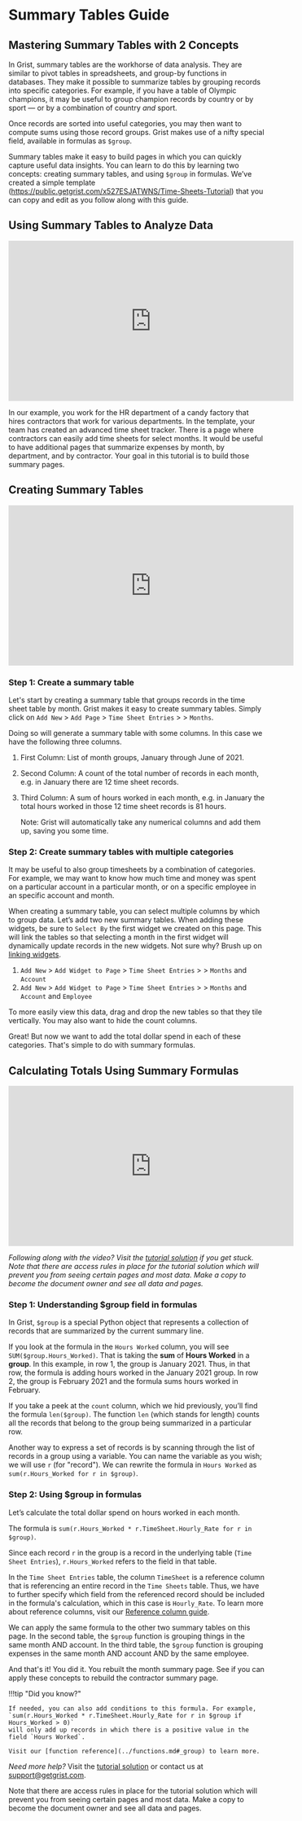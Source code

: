# Summary Tables Guide

## Mastering Summary Tables with 2 Concepts

In Grist, summary tables are the workhorse of data analysis. They are similar to pivot tables in
spreadsheets, and group-by functions in databases. They make it possible to summarize tables by
grouping records into specific categories. For example, if you have a table of Olympic champions,
it may be useful to group champion records by country or by sport — or by a combination of country
_and_ sport.

Once records are sorted into useful categories, you may then want to compute sums using those
record groups. Grist makes use of a nifty special field, available in formulas as `$group`.

Summary tables make it easy to build pages in which you can quickly capture useful data insights.
You can learn to do this by learning two concepts: creating summary tables, and using `$group` in
formulas. We’ve created a simple template
(<https://public.getgrist.com/x527ESJATWNS/Time-Sheets-Tutorial>) that you can copy and edit as
you follow along with this guide.

## Using Summary Tables to Analyze Data

<iframe width="560" height="315" src="https://www.youtube.com/embed/wSyip0KQRbI?rel=0" frameborder="0" allow="accelerometer; autoplay; encrypted-media; gyroscope; picture-in-picture" allowfullscreen></iframe>

In our example, you work for the HR department of a candy factory that hires contractors that work
for various departments. In the template, your team has created an advanced time sheet tracker.
There is a page where contractors can easily add time sheets for select months. It would be useful
to have additional pages that summarize expenses by month, by department, and by contractor. Your
goal in this tutorial is to build those summary pages.


## Creating Summary Tables

<iframe width="560" height="315" src="https://www.youtube.com/embed/n11mamU78GY?rel=0" frameborder="0" allow="accelerometer; autoplay; encrypted-media; gyroscope; picture-in-picture" allowfullscreen></iframe>

### Step 1: Create a summary table

Let's start by creating a summary table that groups records in the time sheet table by month.
Grist makes it easy to create summary tables. Simply click on `Add New` > `Add Page` >
`Time Sheet Entries` > <span class="grist-icon-lg" style="--icon: var(--icon-Pivot)"></span> > `Months`.

Doing so will generate a summary table with some columns. In this case we have the following three columns.

1. First Column: List of month groups, January through June of 2021.
2. Second Column: A count of the total number of records in each month, e.g. in January there are 12 time sheet records.
3. Third Column: A sum of hours worked in each month, e.g. in January the total hours worked in
   those 12 time sheet records is 81 hours.

   Note: Grist will automatically take any numerical columns and add them up, saving you some time.

### Step 2: Create summary tables with multiple categories

It may be useful to also group timesheets by a combination of categories. For example, we may want
to know how much time and money was spent on a particular account in a particular month, or on a
specific employee in an specific account and month.

When creating a summary table, you can select multiple columns by which to group data. Let’s add
two new summary tables. When adding these widgets, be sure to `Select By` the first widget we
created on this page. This will link the tables so that selecting a month in the first widget will
dynamically update records in the new widgets. Not sure why? Brush up on [linking
widgets](../linking-widgets.md).

1. `Add New` > `Add Widget to Page` > `Time Sheet Entries` >
   <span class="grist-icon-lg" style="--icon: var(--icon-Pivot)"></span> >
   `Months` and `Account`
2. `Add New` > `Add Widget to Page` > `Time Sheet Entries` >
   <span class="grist-icon-lg" style="--icon: var(--icon-Pivot)"></span> >
   `Months` and `Account` and `Employee`

To more easily view this data, drag and drop the new tables so that they tile vertically. You may
also want to hide the count columns.

Great! But now we want to add the total dollar spend in each of these categories. That's simple to
do with summary formulas.


## Calculating Totals Using Summary Formulas

<iframe width="560" height="315" src="https://www.youtube.com/embed/4-ihoU1m3rc?rel=0" frameborder="0" allow="accelerometer; autoplay; encrypted-media; gyroscope; picture-in-picture" allowfullscreen></iframe>

_Following along with the video? Visit the [tutorial
solution](https://public.getgrist.com/uR353rDVZhmX/Time-Sheets-Template-Solution) if you get
stuck. Note that there are access rules in place for the tutorial solution which will prevent you
from seeing certain pages and most data. Make a copy to become the document owner and see all data
and pages._


### Step 1: Understanding $group field in formulas

In Grist, `$group` is a special Python object that represents a collection of records that are
summarized by the current summary line.

If you look at the formula in the `Hours Worked` column, you will see `SUM($group.Hours_Worked)`.
That is taking the **sum** of **Hours Worked** in a **group**. In this example, in row 1, the
group is January 2021. Thus, in that row, the formula is adding hours worked in the January 2021
group. In row 2, the group is February 2021 and the formula sums hours worked in February.

If you take a peek at the `count` column, which we hid previously, you’ll find the formula
`len($group)`. The function `len` (which stands for length) counts all the records that belong to
the group being summarized in a particular row.

Another way to express a set of records is by scanning through the list of records in a group
using a variable. You can name the variable as you wish; we will use `r` (for "record"). We can
rewrite the formula in `Hours Worked` as `sum(r.Hours_Worked for r in $group)`.

### Step 2: Using $group in formulas

Let’s calculate the total dollar spend on hours worked in each month.

The formula is `sum(r.Hours_Worked * r.TimeSheet.Hourly_Rate for r in $group)`.

Since each record `r` in the group is a record in the underlying table (`Time Sheet Entries`),
`r.Hours_Worked` refers to the field in that table.

In the `Time Sheet Entries` table, the column `TimeSheet` is a reference column that is
referencing an entire record in the `Time Sheets` table. Thus, we have to further specify which
field from the referenced record should be included in the formula's calculation, which in this
case is `Hourly_Rate`. To learn more about reference columns, visit our
[Reference column guide](2021-05-reference-columns.md).

We can apply the same formula to the other two summary tables on this page. In the second table,
the `$group` function is grouping things in the same month AND account. In the third table, the
`$group` function is grouping expenses in the same month AND account AND by the same employee.

And that's it! You did it. You rebuilt the month summary page. See if you can apply these concepts
to rebuild the contractor summary page.


!!!tip "Did you know?"

    If needed, you can also add conditions to this formula. For example,
    `sum(r.Hours_Worked * r.TimeSheet.Hourly_Rate for r in $group if Hours_Worked > 0)`
    will only add up records in which there is a positive value in the field `Hours Worked`.

    Visit our [function reference](../functions.md#_group) to learn more.

*Need more help?* Visit the [tutorial solution](https://public.getgrist.com/uR353rDVZhmX/Time-Sheets-Template-Solution) or contact
us at <support@getgrist.com>.

Note that there are access rules in place for the tutorial solution which will prevent you from
seeing certain pages and most data. Make a copy to become the document owner and see all data and
pages.

